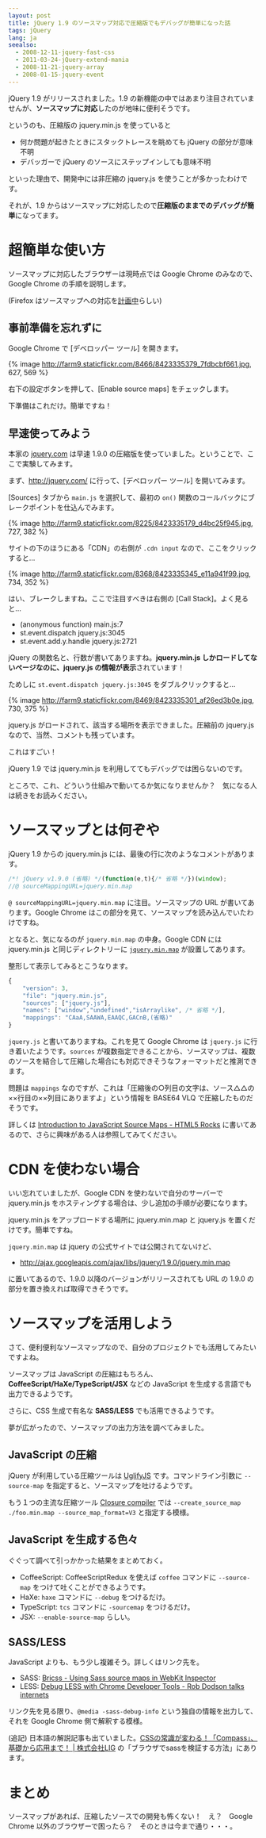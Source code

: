 ```yaml
---
layout: post
title: jQuery 1.9 のソースマップ対応で圧縮版でもデバッグが簡単になった話
tags: jQuery
lang: ja
seealso:
  - 2008-12-11-jquery-fast-css
  - 2011-03-24-jQuery-extend-mania
  - 2008-11-21-jquery-array
  - 2008-01-15-jquery-event
---
```

jQuery 1.9 がリリースされました。1.9 の新機能の中ではあまり注目されていませんが、**ソースマップに対応**したのが地味に便利そうです。

というのも、圧縮版の jquery.min.js を使っていると

  * 何か問題が起きたときにスタックトレースを眺めても jQuery の部分が意味不明
  * デバッガーで jQuery のソースにステップインしても意味不明

といった理由で、開発中には非圧縮の jquery.js を使うことが多かったわけです。

それが、1.9 からはソースマップに対応したので**圧縮版のままでのデバッグが簡単**になってます。


超簡単な使い方
==============

ソースマップに対応したブラウザーは現時点では Google Chrome のみなので、Google Chrome の手順を説明します。

(Firefox はソースマップへの対応を[計画中](https://bugzilla.mozilla.org/show_bug.cgi?id=771597)らしい)


事前準備を忘れずに
------------------

Google Chrome で [デベロッパー ツール] を開きます。

{% image http://farm9.staticflickr.com/8466/8423335379_7fdbcbf661.jpg, 627, 569 %}

右下の設定ボタンを押して、[Enable source maps] をチェックします。

下準備はこれだけ。簡単ですね！


早速使ってみよう
----------------

本家の [jquery.com](http://jquery.com/) は早速 1.9.0 の圧縮版を使っていました。ということで、ここで実験してみます。

まず、http://jquery.com/ に行って、[デベロッパー ツール] を開いてみます。

 [Sources] タブから `main.js` を選択して、最初の `on()` 関数のコールバックにブレークポイントを仕込んでみます。

{% image http://farm9.staticflickr.com/8225/8423335179_d4bc25f945.jpg, 727, 382 %}

サイトの下のほうにある「CDN」の右側が `.cdn input` なので、ここをクリックすると…

{% image http://farm9.staticflickr.com/8368/8423335345_e11a941f99.jpg, 734, 352 %}

はい、ブレークしますね。ここで注目すべきは右側の [Call Stack]。よく見ると…

  * (anonymous function) main.js:7
  * st.event.dispatch jquery.js:3045
  * st.event.add.y.handle jquery.js:2721

jQuery の関数名と、行数が書いてありますね。**jquery.min.js しかロードしてないページなのに、jquery.js の情報が表示**されています！

ためしに `st.event.dispatch jquery.js:3045` をダブルクリックすると…

{% image http://farm9.staticflickr.com/8469/8423335301_af26ed3b0e.jpg, 730, 375 %}

jquery.js がロードされて、該当する場所を表示できました。圧縮前の jquery.js なので、当然、コメントも残っています。

これはすごい！

jQuery 1.9 では jquery.min.js を利用しててもデバッグでは困らないのです。

ところで、これ、どういう仕組みで動いてるか気になりませんか？　気になる人は続きをお読みください。


ソースマップとは何ぞや
======================

jQuery 1.9 からの jquery.min.js には、最後の行に次のようなコメントがあります。

```javascript
/*! jQuery v1.9.0 (省略) */(function(e,t){/* 省略 */})(window);
//@ sourceMappingURL=jquery.min.map
```

`@ sourceMappingURL=jquery.min.map` に注目。ソースマップの URL が書いてあります。Google Chrome はこの部分を見て、ソースマップを読み込んでいたわけですね。

となると、気になるのが `jquery.min.map` の中身。Google CDN には jquery.min.js と同じディレクトリーに <a href="http://ajax.googleapis.com/ajax/libs/jquery/1.9.0/jquery.min.map">`jquery.min.map`</a> が設置してあります。

整形して表示してみるとこうなります。

```javascript
{
    "version": 3,
    "file": "jquery.min.js",
    "sources": ["jquery.js"],
    "names": ["window","undefined","isArraylike", /* 省略 */],
    "mappings": "CAaA,SAAWA,EAAQC,GACnB,(省略)"
}
```

`jquery.js` と書いてありますね。これを見て Google Chrome は `jquery.js` に行き着いたようです。`sources` が複数指定できることから、ソースマップは、複数のソースを結合して圧縮した場合にも対応できそうなフォーマットだと推測できます。

問題は `mappings` なのですが、これは「圧縮後の○列目の文字は、ソース△△の××行目の××列目にありますよ」という情報を BASE64 VLQ で圧縮したものだそうです。

詳しくは [Introduction to JavaScript Source Maps - HTML5 Rocks](http://www.html5rocks.com/en/tutorials/developertools/sourcemaps/) に書いてあるので、さらに興味がある人は参照してみてください。


CDN を使わない場合
==================

いい忘れていましたが、Google CDN を使わないで自分のサーバーで jquery.min.js をホスティングする場合は、少し追加の手順が必要になります。

jquery.min.js をアップロードする場所に jquery.min.map と jquery.js を置くだけです。簡単ですね。

`jquery.min.map` は jquery の公式サイトでは公開されてないけど、

  * http://ajax.googleapis.com/ajax/libs/jquery/1.9.0/jquery.min.map

に置いてあるので、1.9.0 以降のバージョンがリリースされても URL の 1.9.0 の部分を置き換えれば取得できそうです。


ソースマップを活用しよう
========================

さて、便利便利なソースマップなので、自分のプロジェクトでも活用してみたいですよね。

ソースマップは JavaScript の圧縮はもちろん、**CoffeeScript/HaXe/TypeScript/JSX** などの JavaScript を生成する言語でも出力できるようです。

さらに、CSS 生成で有名な **SASS/LESS** でも活用できるようです。

夢が広がったので、ソースマップの出力方法を調べてみました。


JavaScript の圧縮
-----------------

jQuery が利用している圧縮ツールは [UglifyJS](https://github.com/mishoo/UglifyJS2) です。コマンドライン引数に `--source-map` を指定すると、ソースマップを吐けるようです。

もう１つの主流な圧縮ツール [Closure compiler](https://developers.google.com/closure/compiler/) では `--create_source_map ./foo.min.map --source_map_format=V3` と指定する模様。


JavaScript を生成する色々
-------------------------

ぐぐって調べて引っかかった結果をまとめておく。

  * CoffeeScript: CoffeeScriptRedux を使えば `coffee` コマンドに `--source-map` をつけて吐くことができるようです。
  * HaXe: `haxe` コマンドに `--debug` をつけるだけ。
  * TypeScript: `tcs` コマンドに `-sourcemap` をつけるだけ。
  * JSX: `--enable-source-map` らしい。


SASS/LESS
---------

JavaScript よりも、もう少し複雑そう。詳しくはリンク先を。

  * SASS: [Bricss - Using Sass source maps in WebKit Inspector](http://bricss.net/post/33788072565/using-sass-source-maps-in-webkit-inspector)
  * LESS: [Debug LESS with Chrome Developer Tools - Rob Dodson talks internets](http://robdodson.me/blog/2012/12/28/debug-less-with-chrome-developer-tools/)

リンク先を見る限り、`@media -sass-debug-info` という独自の情報を出力して、それを Google Chrome 側で解釈する模様。

(追記) 日本語の解説記事も出ていました。[CSSの常識が変わる！「Compass」、基礎から応用まで！ | 株式会社LIG](http://liginc.co.jp/designer/archives/11623#a46) の「ブラウザでsassを検証する方法」にあります。


まとめ
======

ソースマップがあれば、圧縮したソースでの開発も怖くない！　え？　Google Chrome 以外のブラウザーで困ったら？　そのときは今まで通り・・・。
